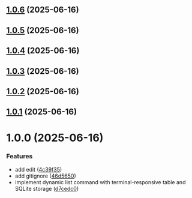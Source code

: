 ## [1.0.6](https://github.com/kiku99/morama/compare/v1.0.5...v1.0.6) (2025-06-16)

## [1.0.5](https://github.com/kiku99/morama/compare/v1.0.4...v1.0.5) (2025-06-16)

## [1.0.4](https://github.com/kiku99/morama/compare/v1.0.3...v1.0.4) (2025-06-16)

## [1.0.3](https://github.com/kiku99/morama/compare/v1.0.2...v1.0.3) (2025-06-16)

## [1.0.2](https://github.com/kiku99/morama/compare/v1.0.1...v1.0.2) (2025-06-16)

## [1.0.1](https://github.com/kiku99/morama/compare/v1.0.0...v1.0.1) (2025-06-16)

# 1.0.0 (2025-06-16)


### Features

* add edit ([4c39f35](https://github.com/kiku99/morama/commit/4c39f35d6ef823358df291b360e9df111c727027))
* add gitignore ([46d5650](https://github.com/kiku99/morama/commit/46d5650d045b01eb962a3c74115b3e256e6f6e30))
* implement dynamic list command with terminal-responsive table and SQLite storage ([d7cedc0](https://github.com/kiku99/morama/commit/d7cedc02bc2a70b76fcf43a83c10d08d7afec430))
